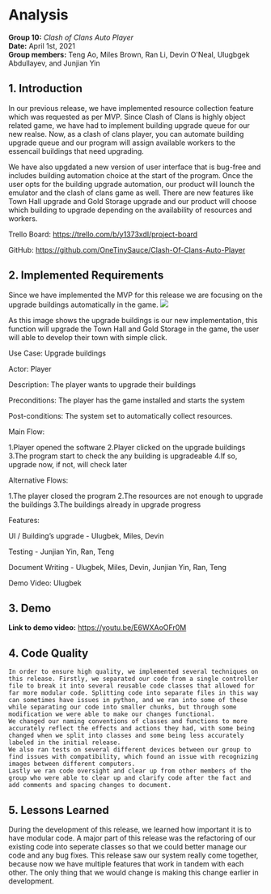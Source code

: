 # Analysis

**Group 10:** _Clash of Clans Auto Player_\
**Date:** April 1st, 2021\
**Group members:** Teng Ao, Miles Brown, Ran Li, Devin O'Neal, Ulugbgek Abdullayev, and Junjian Yin

## 1. Introduction
  In our previous release, we have implemented resource collection feature which was requested as per MVP. Since Clash of Clans is highly object related game, we have had to implement building upgrade queue for our new realse. Now, as a clash of clans player, you can automate building upgrade queue and our program will assign available workers to the essencail buildings that need upgrading.
  
  We have also upgdated a new version of user interface that is bug-free and includes building automation choice at the start of the program. Once the user opts for the building upgrade automation, our product will lounch the emulator and the clash of clans game as well. There are new features like Town Hall upgrade and Gold Storage upgrade and our product will choose which building to upgrade depending on the availability of resources and workers.
  
  Trello Board: https://trello.com/b/y1373xdI/project-board
  
  GitHub: https://github.com/OneTinySauce/Clash-Of-Clans-Auto-Player
## 2. Implemented Requirements
  Since we have implemented the MVP for this release we are focusing on the upgrade buildings automatically in the game.
  ![](https://github.com/OneTinySauce/Clash-Of-Clans-Auto-Player/blob/main/screenshots/building_UI.png?raw=true)
  
  As this image shows the upgrade buildings is our new implementation, this function will upgrade the Town Hall and Gold Storage in the game, the user will able to develop their town with simple click.
  
  Use Case: Upgrade buildings
  
  Actor: Player
  
  Description: The player wants to upgrade their buildings
  
  Preconditions: The player has the game installed and starts the system 
  
  Post-conditions: The system set to automatically collect resources. 
  
  Main Flow:
  
  1.Player opened the software
  2.Player clicked on the upgrade buildings
  3.The program start to check the any building is upgradeable
  4.If so, upgrade now, if not, will check later

  Alternative Flows:
  
  1.The player closed the program
  2.The resources are not enough to upgrade the buildings
  3.The buildings already in upgrade progress

  Features:
  
UI / Building’s upgrade - Ulugbek, Miles, Devin

Testing - Junjian Yin, Ran, Teng

Document Writing - Ulugbek, Miles, Devin, Junjian Yin, Ran, Teng

Demo Video: Ulugbek

  

## 3. Demo
**Link to demo video:** https://youtu.be/E6WXAoOFr0M

## 4. Code Quality
	In order to ensure high quality, we implemented several techniques on this release. Firstly, we separated our code from a single controller file to break it into several reusable code classes that allowed for far more modular code. Splitting code into separate files in this way can sometimes have issues in python, and we ran into some of these while separating our code into smaller chunks, but through some modification we were able to make our changes functional.
	We changed our naming conventions of classes and functions to more accurately reflect the effects and actions they had, with some being changed when we split into classes and some being less accurately labeled in the initial release.
	We also ran tests on several different devices between our group to find issues with compatibility, which found an issue with recognizing images between different computers.
	Lastly we ran code oversight and clear up from other members of the group who were able to clear up and clarify code after the fact and add comments and spacing changes to document.

## 5. Lessons Learned
During the development of this release, we learned how important it is to have modular code. A major part of this release was the refactoring of our existing code into seperate classes so that we could better manage our code and any bug fixes. This release saw our system really come together, because now we have multiple features that work in tandem with each other. The only thing that we would change is making this change earlier in development.
